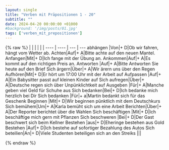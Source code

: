 ```yaml
---
layout: single
title: "Verben mit Präpositionen 1 - 20"
subtitle: ""
date: 2024-04-20 00:00:00 +01000
#background: '/img/posts/01.jpg'
tags: ['verben_mit_prepositionen']
---
```


{% raw %}
| | | | |
| ---- | ---- | --- | --- 
abhängen |Von|+ D|Ob wir fahren, hängt vom Wetter ab.
Achten|Auf|+ A|Bitte achte auf den neuen Mantel.
Anfangen|Mit|+ D|Ich fange mit der Übung an.
Ankommen|Auf|+ A|Es kommt auf den richtigen Preis an.
Antworten |Auf|+ A|Bitte Antworten Sie heute auf den Brief
Sich ärgern|Über|+ A|Wir ärern uns über den Regen
Aufhören|Mit|+ D|Er hört um 17:00 Uhr mit der Arbeit auf
Aufpassen |Auf|+ A|Ein Babysitter passt auf kleinen Kinder auf
Sich aufregen|Über|+ A|Deutsche regen sich über Unpünklichtkeit auf
Ausgeben |Für|+ A|Manche geben viel Geld für Schuhe aus
Sich bedanken|Bei|+ D|Ich bedanke mich herzlich bei Dir
Sich bedanken |Für|+ a|Martin bedankt sich für das Geschenk
Beginnen |Mit|+ D|Wir beginnen pünktlich mit dem Deutschkurs
Sich bemühem|Um|+ A|Karla bemüht sich um eine Arbeit
Berichten|Über|+ A|Der Reporter berichtet über die Wahlen
Sich beschäftigen |Mit|+ D|Ich beschäftige mich gern mit Pflanzen
Sich beschweren |Bei|+ D|Der Gast beschwert sich beim Kellner
Bestehen |aus|+ D|Eheringe bestehen aus Gold
Bestehen |Auf|+ D|Ich bestehe auf sofortiger Bezahlung des Autos
Sich beteilien|An|+ D|Viele Studenten beteiligen sich an den Streiks
|||

			


{% endraw %}

